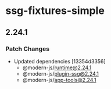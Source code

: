 # ssg-fixtures-simple

## 2.24.1

### Patch Changes

- Updated dependencies [13354d3356]
  - @modern-js/runtime@2.24.1
  - @modern-js/plugin-ssg@2.24.1
  - @modern-js/app-tools@2.24.1
